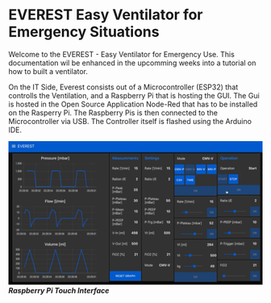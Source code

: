 # EVEREST Easy Ventilator for Emergency Situations

Welcome to the EVEREST - Easy Ventilator for Emergency Use. This documentation wil be enhanced in the upcomming weeks into a tutorial on how to built a ventilator. 

On the IT Side, Everest consists out of a Microcontroller (ESP32) that controlls the Ventilation, and a Raspberry Pi that is hosting the GUI. The Gui is hosted in the Open Source Application Node-Red that has to be installed on the Rasperry Pi. The Raspberry Pis is then connected to the Microcontroller via USB. The Controller itself is flashed using the Arduino IDE.

![image](https://github.com/Spo-ck/EVEREST-Easy-Ventilator-for-Emergency-SItuations/blob/master/Raspberry%20Pi%20User%20Interface/EVREST%20GUI%20V15_2.png?raw=true)
***Raspberry Pi Touch Interface***
